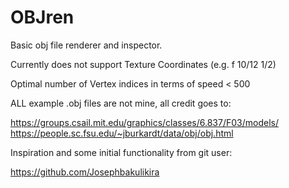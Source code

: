# OBJren

Basic obj file renderer and inspector.

Currently does not support Texture Coordinates (e.g. f 10/12 1/2)

Optimal number of Vertex indices in terms of speed < 500

ALL example .obj files are not mine, all credit goes to:

https://groups.csail.mit.edu/graphics/classes/6.837/F03/models/
https://people.sc.fsu.edu/~jburkardt/data/obj/obj.html

Inspiration and some initial functionality from git user:

https://github.com/Josephbakulikira
